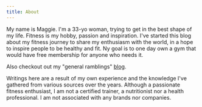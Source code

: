 ```yaml
---
title: About
---
```


My name is Maggie. I'm a 33-yo woman, trying to get in the best shape of my life. Fitness is my hobby, passion and inspiration.
I've started this blog about my fitness journey to share my enthusiasm with the world, in a hope to inspire people to be healthy and fit.
Ny goal is to one day own a gym that would have free membership for anyone who needs it.

Also checkout out my "general ramblings" [blog](http://maggiesroom.net).

Writings here are a result of my own experience and the knowledge I've gathered from various sources over the years. 
Although a passionate fitness enthusiast, I am not a certified trainer, a nutritionist nor a health professional. 
I am not associated with any brands nor companies.
